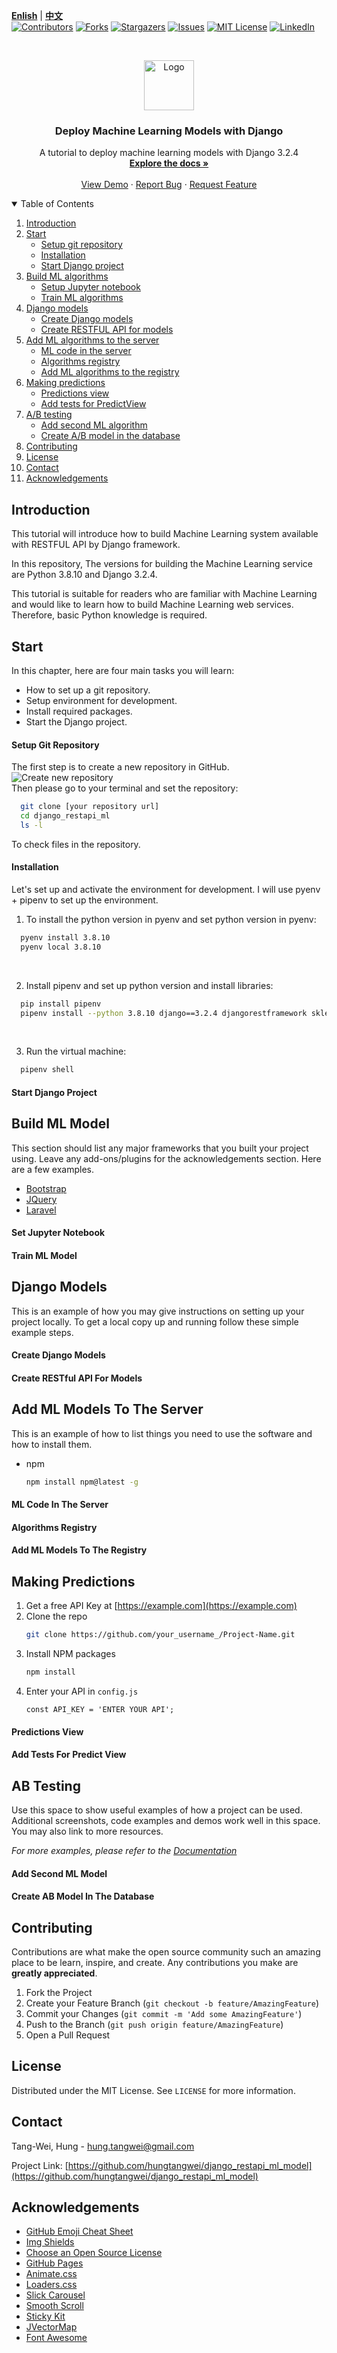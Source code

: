 <!-- PROJECT SHIELDS -->
<!--
*** I'm using markdown "reference style" links for readability.
*** Reference links are enclosed in brackets [ ] instead of parentheses ( ).
*** See the bottom of this document for the declaration of the reference variables
*** for contributors-url, forks-url, etc. This is an optional, concise syntax you may use.
*** https://www.markdownguide.org/basic-syntax/#reference-style-links
-->
[**Enlish**](https://github.com/hungtangwei/django_restapi_ml_model/) | [**中文**](https://github.com/ymcui/Chinese-BERT-wwm/blob/master/README_EN.md)
<br />
[![Contributors][contributors-shield]][contributors-url]
[![Forks][forks-shield]][forks-url]
[![Stargazers][stars-shield]][stars-url]
[![Issues][issues-shield]][issues-url]
[![MIT License][license-shield]][license-url]
[![LinkedIn][linkedin-shield]][linkedin-url]



<!-- PROJECT LOGO -->

<br />
<p align="center">
  <a href="https://github.com/hungtangwei/django_restapi_ml_model">
    <img src="images/logo.png" alt="Logo" width="80" height="80">
  </a>

  <h3 align="center">Deploy Machine Learning Models with Django</h3>

  <p align="center">
    A tutorial to deploy machine learning models with Django 3.2.4
    <br />
    <a href="https://github.com/hungtangwei/django_restapi_ml_model"><strong>Explore the docs »</strong></a>
    <br />
    <br />
    <a href="https://github.com/hungtangwei/django_restapi_ml_model">View Demo</a>
    ·
    <a href="https://github.com/hungtangwei/django_restapi_ml_model/issues">Report Bug</a>
    ·
    <a href="https://github.com/hungtangwei/django_restapi_ml_model/issues">Request Feature</a>
  </p>
</p>



<!-- TABLE OF CONTENTS -->
<details open="open">
  <summary>Table of Contents</summary>
  <ol>
  <li>
      <a href="#introduction">Introduction</a>
    </li>
    <li>
      <a href="#start">Start</a>
      <ul>
        <li><a href="#setup-git-repository">Setup git repository</a></li>
        <li><a href="#installation">Installation</a></li>
        <li><a href="#start-django-project">Start Django project</a></li>
      </ul>
    </li>
    <li>
      <a href="#build-ml-model">Build ML algorithms</a>
      <ul>
        <li><a href="#set-jupyter-notebook">Setup Jupyter notebook</a></li>
        <li><a href="#train-ml-model">Train ML algorithms</a></li>
      </ul>
    </li>
    <li>
      <a href="#django-models">Django models</a>
      <ul>
        <li><a href="#create-django-models">Create Django models</a></li>
        <li><a href="#create-restful-api-for-models">Create RESTFUL API for models</a></li>
      </ul>
    </li>
    <li>
      <a href="#add-ml-models-to-the-server">Add ML algorithms to the server</a>
      <ul>
        <li><a href="#ml-code-in-the-server">ML code in the server</a></li>
        <li><a href="#algorithms-registry">Algorithms registry</a></li>
        <li><a href="#add-ml-models-to-the-registry">Add ML algorithms to the registry</a></li>
      </ul>
    </li>
    <li>
      <a href="#making-predictions">Making predictions</a>
      <ul>
        <li><a href="#predictions-view">Predictions view</a></li>
        <li><a href="#add-tests-for-predict-view">Add tests for PredictView</a></li>
      </ul>
    </li>
    <li>
      <a href="#ab-testing">A/B testing</a>
      <ul>
        <li><a href="#add-second-ml-model">Add second ML algorithm</a></li>
        <li><a href="#create-ab-model-in-the-database">Create A/B model in the database</a></li>
      </ul>
    </li>
    <!-- <li>
      <a href="#containers">Containers</a>
      <ul>
        <li><a href="#prep-code">Prepare the code</a></li>
        <li><a href="#docker">Dockerfiles</a></li>
      </ul>
    </li> -->
    <li><a href="#contributing">Contributing</a></li>
    <li><a href="#license">License</a></li>
    <li><a href="#contact">Contact</a></li>
    <li><a href="#acknowledgements">Acknowledgements</a></li>
  </ol>
</details>



<!-- Introduction -->
## Introduction
This tutorial will introduce how to build Machine Learning system available with RESTFUL API by Django framework.

In this repository, The versions for building the Machine Learning service are Python 3.8.10 and Django 3.2.4.

This tutorial is suitable for readers who are familiar with Machine Learning and would like to learn how to build Machine Learning web services. Therefore, basic Python knowledge is required.
<!-- Start -->
## Start 
In this chapter, here are four main tasks you will learn:
* How to set up a git repository.
* Setup environment for development.
* Install required packages.
* Start the Django project.

#### Setup Git Repository
The first step is to create a new repository in GitHub.
![Create new repository][create-repo-screenshot]
<br />
Then please go to your terminal and set the repository:
```sh
  git clone [your repository url]
  cd django_restapi_ml
  ls -l
  ```
To check files in the repository.

#### Installation
Let's set up and activate the environment for development.
I will use pyenv + pipenv to set up the environment.

1. To install the python version in pyenv and set python version in pyenv:
```sh
  pyenv install 3.8.10
  pyenv local 3.8.10
  ```

<br />

2. Install pipenv and set up python version and install libraries:
```sh
  pip install pipenv
  pipenv install --python 3.8.10 django==3.2.4 djangorestframework sklearn numpy pandas 
  ```
<br />

3. Run the virtual machine:
```sh
  pipenv shell
  ```

#### Start Django Project


<!-- Build ML Model -->
## Build ML Model

This section should list any major frameworks that you built your project using. Leave any add-ons/plugins for the acknowledgements section. Here are a few examples.
* [Bootstrap](https://getbootstrap.com)
* [JQuery](https://jquery.com)
* [Laravel](https://laravel.com)

#### Set Jupyter Notebook

#### Train ML Model


<!-- Django modles -->
## Django Models

This is an example of how you may give instructions on setting up your project locally.
To get a local copy up and running follow these simple example steps.

#### Create Django Models


#### Create RESTful API For Models


<!-- Add ML models to the server-->
## Add ML Models To The Server

This is an example of how to list things you need to use the software and how to install them.
* npm
  ```sh
  npm install npm@latest -g
  ```

#### ML Code In The Server


#### Algorithms Registry


#### Add ML Models To The Registry


<!-- Making Predictions -->
## Making Predictions

1. Get a free API Key at [https://example.com](https://example.com)
2. Clone the repo
   ```sh
   git clone https://github.com/your_username_/Project-Name.git
   ```
3. Install NPM packages
   ```sh
   npm install
   ```
4. Enter your API in `config.js`
   ```JS
   const API_KEY = 'ENTER YOUR API';
   ```


#### Predictions View

#### Add Tests For Predict View

<!-- A/B Testing -->
## AB Testing

Use this space to show useful examples of how a project can be used. Additional screenshots, code examples and demos work well in this space. You may also link to more resources.

_For more examples, please refer to the [Documentation](https://example.com)_

#### Add Second ML Model


#### Create AB Model In The Database

<!-- ROADMAP
## Roadmap

See the [open issues](https://github.com/othneildrew/Best-README-Template/issues) for a list of proposed features (and known issues). -->



<!-- CONTRIBUTING -->
## Contributing

Contributions are what make the open source community such an amazing place to be learn, inspire, and create. Any contributions you make are **greatly appreciated**.

1. Fork the Project
2. Create your Feature Branch (`git checkout -b feature/AmazingFeature`)
3. Commit your Changes (`git commit -m 'Add some AmazingFeature'`)
4. Push to the Branch (`git push origin feature/AmazingFeature`)
5. Open a Pull Request



<!-- LICENSE -->
## License

Distributed under the MIT License. See `LICENSE` for more information.



<!-- CONTACT -->
## Contact

Tang-Wei, Hung  - hung.tangwei@gmail.com

Project Link: [https://github.com/hungtangwei/django_restapi_ml_model](https://github.com/hungtangwei/django_restapi_ml_model)



<!-- ACKNOWLEDGEMENTS -->
## Acknowledgements
* [GitHub Emoji Cheat Sheet](https://www.webpagefx.com/tools/emoji-cheat-sheet)
* [Img Shields](https://shields.io)
* [Choose an Open Source License](https://choosealicense.com)
* [GitHub Pages](https://pages.github.com)
* [Animate.css](https://daneden.github.io/animate.css)
* [Loaders.css](https://connoratherton.com/loaders)
* [Slick Carousel](https://kenwheeler.github.io/slick)
* [Smooth Scroll](https://github.com/cferdinandi/smooth-scroll)
* [Sticky Kit](http://leafo.net/sticky-kit)
* [JVectorMap](http://jvectormap.com)
* [Font Awesome](https://fontawesome.com)





<!-- MARKDOWN LINKS & IMAGES -->
<!-- https://www.markdownguide.org/basic-syntax/#reference-style-links -->
[contributors-shield]: https://img.shields.io/github/contributors/hungtangwei/django_restapi_ml_model.svg?style=for-the-badge
[contributors-url]: https://github.com/hungtangwei/django_restapi_ml_model/graphs/contributors
[forks-shield]: https://img.shields.io/github/forks/hungtangwei/django_restapi_ml_model.svg?style=for-the-badge
[forks-url]: https://github.com/hungtangwei/django_restapi_ml_model/network/members
[stars-shield]: https://img.shields.io/github/stars/hungtangwei/django_restapi_ml_model.svg?style=for-the-badge
[stars-url]: https://github.com/hungtangwei/django_restapi_ml_model/stargazers
[issues-shield]: https://img.shields.io/github/issues/hungtangwei/django_restapi_ml_model.svg?style=for-the-badge
[issues-url]: https://github.com/hungtangwei/django_restapi_ml_model/issues
[license-shield]: https://img.shields.io/github/license/hungtangwei/django_restapi_ml_model.svg?style=for-the-badge
[license-url]: https://github.com/hungtangwei/django_restapi_ml_model/blob/main/LICENSE.txt
[linkedin-shield]: https://img.shields.io/badge/-LinkedIn-black.svg?style=for-the-badge&logo=linkedin&colorB=555
[linkedin-url]: https://www.linkedin.com/in/tang-wei-hung-4a3042165/
[create-repo-screenshot]: images/create_repo.png

